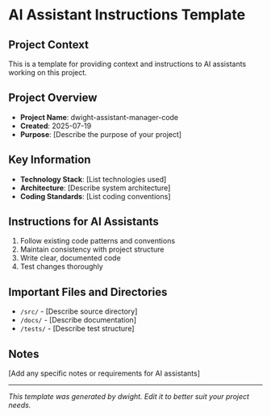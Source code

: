 # AI Assistant Instructions Template

## Project Context
This is a template for providing context and instructions to AI assistants working on this project.

## Project Overview
- **Project Name**: dwight-assistant-manager-code
- **Created**: 2025-07-19
- **Purpose**: [Describe the purpose of your project]

## Key Information
- **Technology Stack**: [List technologies used]
- **Architecture**: [Describe system architecture]
- **Coding Standards**: [List coding conventions]

## Instructions for AI Assistants
1. Follow existing code patterns and conventions
2. Maintain consistency with project structure
3. Write clear, documented code
4. Test changes thoroughly

## Important Files and Directories
- `/src/` - [Describe source directory]
- `/docs/` - [Describe documentation]
- `/tests/` - [Describe test structure]

## Notes
[Add any specific notes or requirements for AI assistants]

---
*This template was generated by dwight. Edit it to better suit your project needs.*
